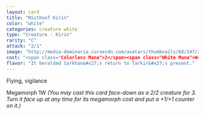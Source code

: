 ```yaml
---
layout: card
title: "Misthoof Kirin"
color: "white"
categories: creature white
type: "Creature - Kirin"
rarity: "C"
attack: "2/1"
image: "http://media-dominaria.cursecdn.com/avatars/thumbnails/68/347/200/283/635618434696997445.png"
cost: "<span class="Colorless Mana">2</span><span class="White Mana">W</span>"
flavor: "It heralded Sarkhan&#x27;s return to Tarkir&#x27;s present."
---
```


Flying, vigilance

Megamorph <span class="tip mana-icon mana-colorless-01" title="1 Colorless Mana">1</span><span class="tip mana-icon mana-white" title="1 White Mana">W</span> <em>(You may cast this card face-down as a 2/2 creature for <span class="tip mana-icon mana-colorless-03" title="3 Colorless Mana">3</span>. Turn it face up at any time for its megamorph cost and put a +1/+1 counter on it.)</em>
